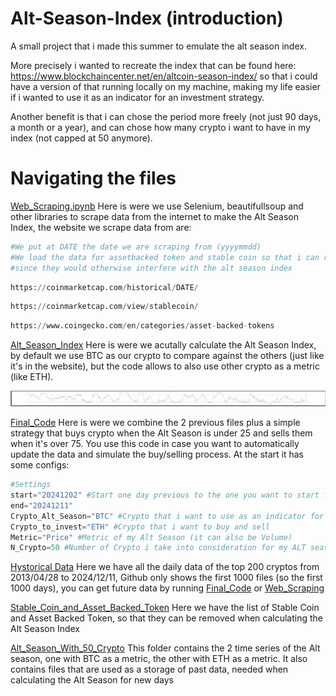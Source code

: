 # Alt-Season-Index (introduction)
A small project that i made this summer to emulate the alt season index. <p>
More precisely i wanted to recreate the index that can be found here: https://www.blockchaincenter.net/en/altcoin-season-index/ so that i could have a version of that running locally on my machine, making my life easier if i wanted to use it as an indicator for an investment strategy.
<p>
Another benefit is that i can chose the period more freely (not just 90 days, a month or a year), and can chose how many crypto i want to have in my index (not capped at 50 anymore).
<p>
  
# Navigating the files

[Web_Scraping.ipynb](Web_Scraping.ipynb)
Here is were we use Selenium, beautifullsoup and other libraries to scrape data from the internet to make the Alt Season Index, the website we scrape data from are:

  ```python
  #We put at DATE the date we are scraping from (yyyymmdd)
  #We load the data for assetbacked token and stable coin so that i can remove them later
  #since they would otherwise interfere with the alt season index
  ```
  ```python 
  https://coinmarketcap.com/historical/DATE/ 
  ```
  ```python 
  https://coinmarketcap.com/view/stablecoin/ 
  ```
  ```python 
 https://www.coingecko.com/en/categories/asset-backed-tokens
  ```


<p>
  
[Alt_Season_Index](Alt_Season_Index.ipynb)
Here is were we acutally calculate the Alt Season Index, by default we use BTC as our crypto to compare against the others (just like it's in the website), but 
the code allows to also use other crypto as a metric (like ETH).

<p>
  
![Example Immage](output.png)

<p>
  
[Final_Code](Final_Code.ipynb)
Here is were we combine the 2 previous files plus a simple strategy that buys crypto when the Alt Season is under 25 and sells them when it's over 75.
You use this code in case you want to automatically update the data and simulate the buy/selling process.
At the start it has some configs:
```python
#Settings
start="20241202" #Start one day previous to the one you want to start from
end="20241211"
Crypto_Alt_Season="BTC" #Crypto that i want to use as an indicator for my ALT season (default BTC)
Crypto_to_invest="ETH" #Crypto that i want to buy and sell
Metric="Price" #Metric of my Alt Season (it can also be Volume)
N_Crypto=50 #Number of Crypto i take into consideration for my ALT season (max 200)
```
[Hystorical Data](Hystorical_Data_CoinMarketCap)
Here we have all the daily data of the top 200 cryptos from 2013/04/28 to 2024/12/11, Github only shows the first 1000 files (so the first 1000 days), you can get future data by running [Final_Code](Final_Code.ipynb) or [Web_Scraping](Web_Scraping.ipynb)

<p>

[Stable_Coin_and_Asset_Backed_Token](Stable_Coin_and_Asset_Backed_Token)
Here we have the list of Stable Coin and Asset Backed Token, so that they can be removed when calculating the Alt Season Index

<p>
  
[Alt_Season_With_50_Crypto](Alt_Season_With_50_Crypto)
This folder contains the 2 time series of the Alt season, one with BTC as a metric, the other with ETH as a metric. It also contains files that are used as a storage of past data, needed when calculating the Alt Season for new days





